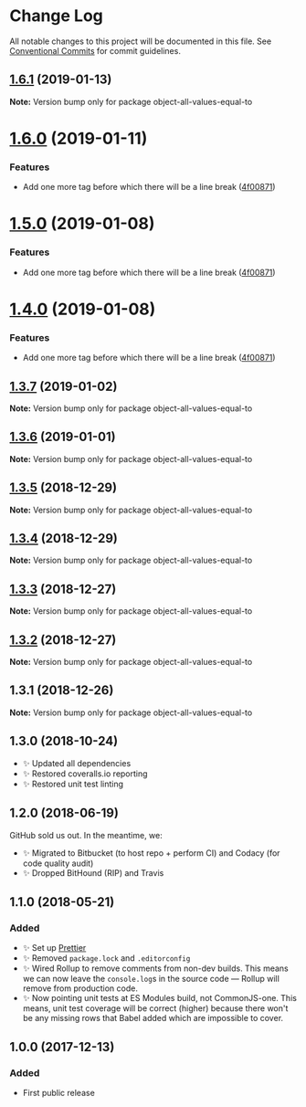# Change Log

All notable changes to this project will be documented in this file.
See [Conventional Commits](https://conventionalcommits.org) for commit guidelines.

## [1.6.1](https://bitbucket.org/codsen/codsen/src/master/packages/object-all-values-equal-to/compare/object-all-values-equal-to@1.6.0...object-all-values-equal-to@1.6.1) (2019-01-13)

**Note:** Version bump only for package object-all-values-equal-to





# [1.6.0](https://bitbucket.org/codsen/codsen/src/master/packages/object-all-values-equal-to/compare/object-all-values-equal-to@1.3.7...object-all-values-equal-to@1.6.0) (2019-01-11)

### Features

- Add one more tag before which there will be a line break ([4f00871](https://bitbucket.org/codsen/codsen/src/master/packages/object-all-values-equal-to/commits/4f00871))

# [1.5.0](https://bitbucket.org/codsen/codsen/src/master/packages/object-all-values-equal-to/compare/object-all-values-equal-to@1.3.7...object-all-values-equal-to@1.5.0) (2019-01-08)

### Features

- Add one more tag before which there will be a line break ([4f00871](https://bitbucket.org/codsen/codsen/src/master/packages/object-all-values-equal-to/commits/4f00871))

# [1.4.0](https://bitbucket.org/codsen/codsen/src/master/packages/object-all-values-equal-to/compare/object-all-values-equal-to@1.3.7...object-all-values-equal-to@1.4.0) (2019-01-08)

### Features

- Add one more tag before which there will be a line break ([4f00871](https://bitbucket.org/codsen/codsen/src/master/packages/object-all-values-equal-to/commits/4f00871))

## [1.3.7](https://bitbucket.org/codsen/codsen/src/master/packages/object-all-values-equal-to/compare/object-all-values-equal-to@1.3.6...object-all-values-equal-to@1.3.7) (2019-01-02)

**Note:** Version bump only for package object-all-values-equal-to

## [1.3.6](https://bitbucket.org/codsen/codsen/src/master/packages/object-all-values-equal-to/compare/object-all-values-equal-to@1.3.5...object-all-values-equal-to@1.3.6) (2019-01-01)

**Note:** Version bump only for package object-all-values-equal-to

## [1.3.5](https://bitbucket.org/codsen/codsen/src/master/packages/object-all-values-equal-to/compare/object-all-values-equal-to@1.3.4...object-all-values-equal-to@1.3.5) (2018-12-29)

**Note:** Version bump only for package object-all-values-equal-to

## [1.3.4](https://bitbucket.org/codsen/codsen/src/master/packages/object-all-values-equal-to/compare/object-all-values-equal-to@1.3.3...object-all-values-equal-to@1.3.4) (2018-12-29)

**Note:** Version bump only for package object-all-values-equal-to

## [1.3.3](https://bitbucket.org/codsen/codsen/src/master/packages/object-all-values-equal-to/compare/object-all-values-equal-to@1.3.2...object-all-values-equal-to@1.3.3) (2018-12-27)

**Note:** Version bump only for package object-all-values-equal-to

## [1.3.2](https://bitbucket.org/codsen/codsen/src/master/packages/object-all-values-equal-to/compare/object-all-values-equal-to@1.3.1...object-all-values-equal-to@1.3.2) (2018-12-27)

**Note:** Version bump only for package object-all-values-equal-to

## 1.3.1 (2018-12-26)

**Note:** Version bump only for package object-all-values-equal-to

## 1.3.0 (2018-10-24)

- ✨ Updated all dependencies
- ✨ Restored coveralls.io reporting
- ✨ Restored unit test linting

## 1.2.0 (2018-06-19)

GitHub sold us out. In the meantime, we:

- ✨ Migrated to Bitbucket (to host repo + perform CI) and Codacy (for code quality audit)
- ✨ Dropped BitHound (RIP) and Travis

## 1.1.0 (2018-05-21)

### Added

- ✨ Set up [Prettier](https://prettier.io)
- ✨ Removed `package.lock` and `.editorconfig`
- ✨ Wired Rollup to remove comments from non-dev builds. This means we can now leave the `console.log`s in the source code — Rollup will remove from production code.
- ✨ Now pointing unit tests at ES Modules build, not CommonJS-one. This means, unit test coverage will be correct (higher) because there won't be any missing rows that Babel added which are impossible to cover.

## 1.0.0 (2017-12-13)

### Added

- First public release
